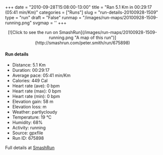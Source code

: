 +++
date = "2010-09-28T15:08:00-13:00"
title = "Ran 5.1 Km in 00:29:17 (05:41 min/Km)"
categories = ["Runs"]
slug = "run-details-20100928-1509"
type = "run"
draft = "False"
runmap = "/images/run-maps/20100928-1509-running.png"
svgmap = '<polyline points="36 26, 32 24, 19 34, 13 41, 9 50, 0 54, 2 57, 16 66, 31 70, 35 74, 51 87, 54 87, 68 79, 71 65, 75 61, 80 67, 94 75, 98 66, 100 59, 93 56, 92 54, 93 51, 91 49, 76 23, 52 13, 41 21, 38 22, 37 25">'
+++



<!--more-->

<center>
[![Click to see the run on SmashRun](/images/run-maps/20100928-1509-running.png "A map of this run")](http://smashrun.com/peter.smith/run/675898)
</center>

#### Run details

* Distance: 5.1 Km
* Duration: 00:29:17
* Average pace: 05:41 min/Km
* Calories: 449 Cal
* Heart rate (ave): 0 bpm
* Heart rate (max): 0 bpm
* Heart rate (min): 0 bpm
* Elevation gain: 58 m
* Elevation loss:  m
* Weather: partlycloudy
* Temperature: 19 &deg;C
* Humidity: 68%
* Activity: running
* Source: gpxfile
* Run ID: 675898

Full details at [SmashRun](http://smashrun.com/peter.smith/run/675898)